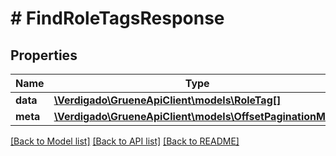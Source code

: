 # # FindRoleTagsResponse

## Properties

Name | Type | Description | Notes
------------ | ------------- | ------------- | -------------
**data** | [**\Verdigado\GrueneApiClient\models\RoleTag[]**](RoleTag.md) |  |
**meta** | [**\Verdigado\GrueneApiClient\models\OffsetPaginationMeta**](OffsetPaginationMeta.md) |  |

[[Back to Model list]](../../README.md#models) [[Back to API list]](../../README.md#endpoints) [[Back to README]](../../README.md)
